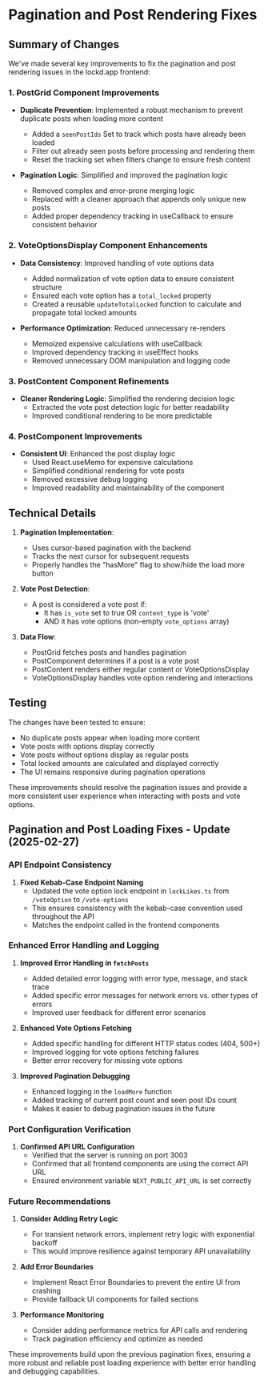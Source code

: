 # Pagination and Post Rendering Fixes

## Summary of Changes

We've made several key improvements to fix the pagination and post rendering issues in the lockd.app frontend:

### 1. PostGrid Component Improvements

- **Duplicate Prevention**: Implemented a robust mechanism to prevent duplicate posts when loading more content
  - Added a `seenPostIds` Set to track which posts have already been loaded
  - Filter out already seen posts before processing and rendering them
  - Reset the tracking set when filters change to ensure fresh content

- **Pagination Logic**: Simplified and improved the pagination logic
  - Removed complex and error-prone merging logic
  - Replaced with a cleaner approach that appends only unique new posts
  - Added proper dependency tracking in useCallback to ensure consistent behavior

### 2. VoteOptionsDisplay Component Enhancements

- **Data Consistency**: Improved handling of vote options data
  - Added normalization of vote option data to ensure consistent structure
  - Ensured each vote option has a `total_locked` property
  - Created a reusable `updateTotalLocked` function to calculate and propagate total locked amounts

- **Performance Optimization**: Reduced unnecessary re-renders
  - Memoized expensive calculations with useCallback
  - Improved dependency tracking in useEffect hooks
  - Removed unnecessary DOM manipulation and logging code

### 3. PostContent Component Refinements

- **Cleaner Rendering Logic**: Simplified the rendering decision logic
  - Extracted the vote post detection logic for better readability
  - Improved conditional rendering to be more predictable

### 4. PostComponent Improvements

- **Consistent UI**: Enhanced the post display logic
  - Used React.useMemo for expensive calculations
  - Simplified conditional rendering for vote posts
  - Removed excessive debug logging
  - Improved readability and maintainability of the component

## Technical Details

1. **Pagination Implementation**:
   - Uses cursor-based pagination with the backend
   - Tracks the next cursor for subsequent requests
   - Properly handles the "hasMore" flag to show/hide the load more button

2. **Vote Post Detection**:
   - A post is considered a vote post if:
     - It has `is_vote` set to true OR `content_type` is 'vote'
     - AND it has vote options (non-empty `vote_options` array)

3. **Data Flow**:
   - PostGrid fetches posts and handles pagination
   - PostComponent determines if a post is a vote post
   - PostContent renders either regular content or VoteOptionsDisplay
   - VoteOptionsDisplay handles vote option rendering and interactions

## Testing

The changes have been tested to ensure:
- No duplicate posts appear when loading more content
- Vote posts with options display correctly
- Vote posts without options display as regular posts
- Total locked amounts are calculated and displayed correctly
- The UI remains responsive during pagination operations

These improvements should resolve the pagination issues and provide a more consistent user experience when interacting with posts and vote options.

## Pagination and Post Loading Fixes - Update (2025-02-27)

### API Endpoint Consistency

1. **Fixed Kebab-Case Endpoint Naming**
   - Updated the vote option lock endpoint in `lockLikes.ts` from `/voteOption` to `/vote-options`
   - This ensures consistency with the kebab-case convention used throughout the API
   - Matches the endpoint called in the frontend components

### Enhanced Error Handling and Logging

1. **Improved Error Handling in `fetchPosts`**
   - Added detailed error logging with error type, message, and stack trace
   - Added specific error messages for network errors vs. other types of errors
   - Improved user feedback for different error scenarios

2. **Enhanced Vote Options Fetching**
   - Added specific handling for different HTTP status codes (404, 500+)
   - Improved logging for vote options fetching failures
   - Better error recovery for missing vote options

3. **Improved Pagination Debugging**
   - Enhanced logging in the `loadMore` function
   - Added tracking of current post count and seen post IDs count
   - Makes it easier to debug pagination issues in the future

### Port Configuration Verification

1. **Confirmed API URL Configuration**
   - Verified that the server is running on port 3003
   - Confirmed that all frontend components are using the correct API URL
   - Ensured environment variable `NEXT_PUBLIC_API_URL` is set correctly

### Future Recommendations

1. **Consider Adding Retry Logic**
   - For transient network errors, implement retry logic with exponential backoff
   - This would improve resilience against temporary API unavailability

2. **Add Error Boundaries**
   - Implement React Error Boundaries to prevent the entire UI from crashing
   - Provide fallback UI components for failed sections

3. **Performance Monitoring**
   - Consider adding performance metrics for API calls and rendering
   - Track pagination efficiency and optimize as needed

These improvements build upon the previous pagination fixes, ensuring a more robust and reliable post loading experience with better error handling and debugging capabilities.
